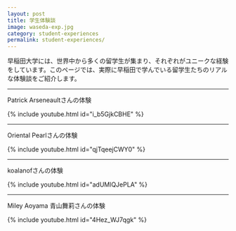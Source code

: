 ```yaml
---
layout: post
title: 学生体験談
image: waseda-exp.jpg
category: student-experiences
permalink: student-experiences/
---
```


早稲田大学には、世界中から多くの留学生が集まり、それぞれがユニークな経験をしています。このページでは、実際に早稲田で学んでいる留学生たちのリアルな体験談をご紹介します。

---
Patrick Arseneaultさんの体験

{% include youtube.html id="i_b5GjkCBHE" %}

---

Oriental Pearlさんの体験

{% include youtube.html id="qjTqeejCWY0" %}

---

koalanofさんの体験

{% include youtube.html id="adUMlQJePLA" %}

---

Miley Aoyama 青山舞莉さんの体験

{% include youtube.html id="4Hez_WJ7qgk" %}

